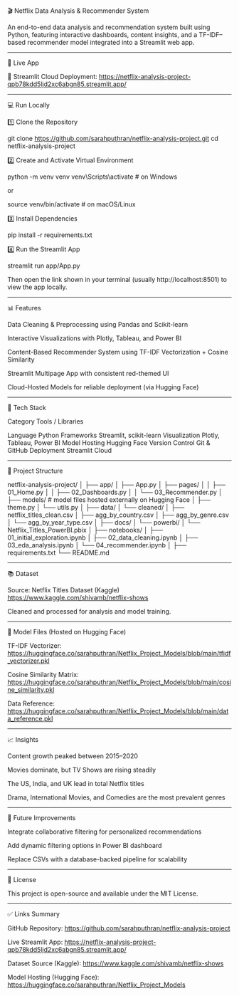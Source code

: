 🎬 Netflix Data Analysis & Recommender System

An end-to-end data analysis and recommendation system built using Python, featuring interactive dashboards, content insights, and a TF-IDF–based recommender model integrated into a Streamlit web app.


---

🚀 Live App

🔗 Streamlit Cloud Deployment:
https://netflix-analysis-project-qpb78kdd5ljd2xc6abgn85.streamlit.app/


---

💻 Run Locally

1️⃣ Clone the Repository

git clone https://github.com/sarahputhran/netflix-analysis-project.git
cd netflix-analysis-project

2️⃣ Create and Activate Virtual Environment

python -m venv venv
venv\Scripts\activate   # on Windows

or

source venv/bin/activate  # on macOS/Linux

3️⃣ Install Dependencies

pip install -r requirements.txt

4️⃣ Run the Streamlit App

streamlit run app/App.py

Then open the link shown in your terminal (usually http://localhost:8501) to view the app locally.


---

📊 Features

Data Cleaning & Preprocessing using Pandas and Scikit-learn

Interactive Visualizations with Plotly, Tableau, and Power BI

Content-Based Recommender System using TF-IDF Vectorization + Cosine Similarity

Streamlit Multipage App with consistent red-themed UI

Cloud-Hosted Models for reliable deployment (via Hugging Face)



---

🧠 Tech Stack

Category	Tools / Libraries

Language	Python
Frameworks	Streamlit, scikit-learn
Visualization	Plotly, Tableau, Power BI
Model Hosting	Hugging Face
Version Control	Git & GitHub
Deployment	Streamlit Cloud



---

📁 Project Structure

netflix-analysis-project/
│
├── app/
│   ├── App.py
│   ├── pages/
│   │   ├── 01_Home.py
│   │   ├── 02_Dashboards.py
│   │   └── 03_Recommender.py
│   ├── models/                # model files hosted externally on Hugging Face
│   ├── theme.py
│   └── utils.py
│
├── data/
│   └── cleaned/
│       ├── netflix_titles_clean.csv
│       ├── agg_by_country.csv
│       ├── agg_by_genre.csv
│       └── agg_by_year_type.csv
│
├── docs/
│   └── powerbi/
│       └── Netflix_Titles_PowerBI.pbix
│
├── notebooks/
│   ├── 01_initial_exploration.ipynb
│   ├── 02_data_cleaning.ipynb
│   ├── 03_eda_analysis.ipynb
│   └── 04_recommender.ipynb
│
├── requirements.txt
└── README.md


---

📚 Dataset

Source: Netflix Titles Dataset (Kaggle)
https://www.kaggle.com/shivamb/netflix-shows

Cleaned and processed for analysis and model training.


---

🧠 Model Files (Hosted on Hugging Face)

TF-IDF Vectorizer: https://huggingface.co/sarahputhran/Netflix_Project_Models/blob/main/tfidf_vectorizer.pkl

Cosine Similarity Matrix: https://huggingface.co/sarahputhran/Netflix_Project_Models/blob/main/cosine_similarity.pkl

Data Reference: https://huggingface.co/sarahputhran/Netflix_Project_Models/blob/main/data_reference.pkl



---

📈 Insights

Content growth peaked between 2015–2020

Movies dominate, but TV Shows are rising steadily

The US, India, and UK lead in total Netflix titles

Drama, International Movies, and Comedies are the most prevalent genres



---

🧩 Future Improvements

Integrate collaborative filtering for personalized recommendations

Add dynamic filtering options in Power BI dashboard

Replace CSVs with a database-backed pipeline for scalability



---

🪪 License

This project is open-source and available under the MIT License.


---

✅ Links Summary

GitHub Repository:
https://github.com/sarahputhran/netflix-analysis-project

Live Streamlit App:
https://netflix-analysis-project-qpb78kdd5ljd2xc6abgn85.streamlit.app/

Dataset Source (Kaggle):
https://www.kaggle.com/shivamb/netflix-shows

Model Hosting (Hugging Face):
https://huggingface.co/sarahputhran/Netflix_Project_Models
